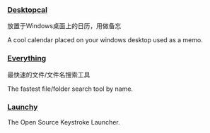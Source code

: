 ### [Desktopcal](http://www.desktopcal.com/)

放置于Windows桌面上的日历，用做备忘

A cool calendar placed on your windows desktop used as a memo.

### [Everything](http://www.voidtools.com/)

最快速的文件/文件名搜索工具

The fastest file/folder search tool by name.

### [Launchy](http://www.launchy.net/)

The Open Source Keystroke Launcher.

